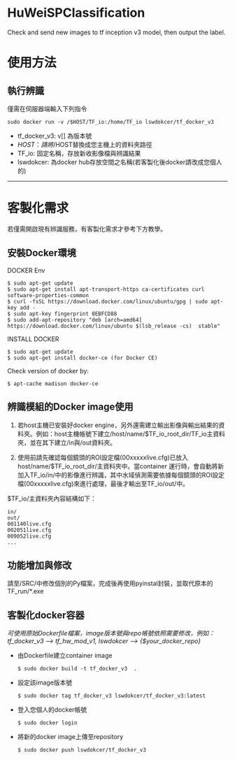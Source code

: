 # HuWeiSPClassification

Check and send new images to tf inception v3 model, then output the label.


# 使用方法
## 執行辨識
僅需在伺服器端輸入下列指令

    sudo docker run -v /$HOST/TF_io:/home/TF_io lswdokcer/tf_docker_v3

* tf_docker_v3: v[] 為版本號
* $HOST：請將/$HOST替換成您主機上的資料夾路徑
* TF_io: 固定名稱，存放新收影像檔與辨識結果
* lswdokcer: 為docker hub存放空間之名稱(若客製化後docker請改成您個人的)


***

# 客製化需求
若僅需開啟現有辨識服務，有客製化需求才參考下方教學。

## 安裝Docker環境
DOCKER Env

    $ sudo apt-get update
    $ sudo apt-get install apt-transport-https ca-certificates curl software-properties-common
    $ curl -fsSL https://download.docker.com/linux/ubuntu/gpg | sudo apt-key add -
    $ sudo apt-key fingerprint 0EBFCD88
    $ sudo add-apt-repository "deb [arch=amd64] https://download.docker.com/linux/ubuntu $(lsb_release -cs)  stable"

INSTALL DOCKER

    $ sudo apt-get update
    $ sudo apt-get install docker-ce (for Docker CE)

Check version of docker by:

    $ apt-cache madison docker-ce

## 辨識模組的Docker image使用
1. 若host主機已安裝好docker engine，另外還需建立輸出影像與輸出結果的資料夾。例如：host主機帳號下建立/host/name/$TF_io_root_dir/TF_io主資料夾，並在其下建立/in與/out資料夾。

2. 使用前請先確認每個鏡頭的ROI設定檔(00xxxxxlive.cfg)已放入host/name/$TF_io_root_dir/主資料夾中。當container 運行時，會自動將新加入TF_io/in/中的影像進行辨識，其中水域偵測需要依據每個鏡頭的ROI設定檔(00xxxxxlive.cfg)來進行處理，最後才輸出至TF_io/out/中。

$TF_io/主資料夾內容結構如下：

    in/
    out/
    001140live.cfg
    002051live.cfg
    009052live.cfg
    ...

## 功能增加與修改
請至/SRC/中修改個別的Py檔案，完成後再使用pyinstal封裝，並取代原本的TF_run/*.exe


## 客製化docker容器
*可使用原始Dockerfile檔案，image版本號與repo帳號依照需要修改，例如：tf_docker_v3 --> tf_hw_mod_v1, lswdokcer --> {$your_docker_repo}*

* 由Dockerfile建立container image

    `$ sudo docker build -t tf_docker_v3  . `


* 設定該image版本號

    `$ sudo docker tag tf_docker_v3 lswdokcer/tf_docker_v3:latest`
    
* 登入您個人的docker帳號

    `$ sudo docker login`

* 將新的docker image上傳至repository

    `$ sudo docker push lswdokcer/tf_docker_v3`


